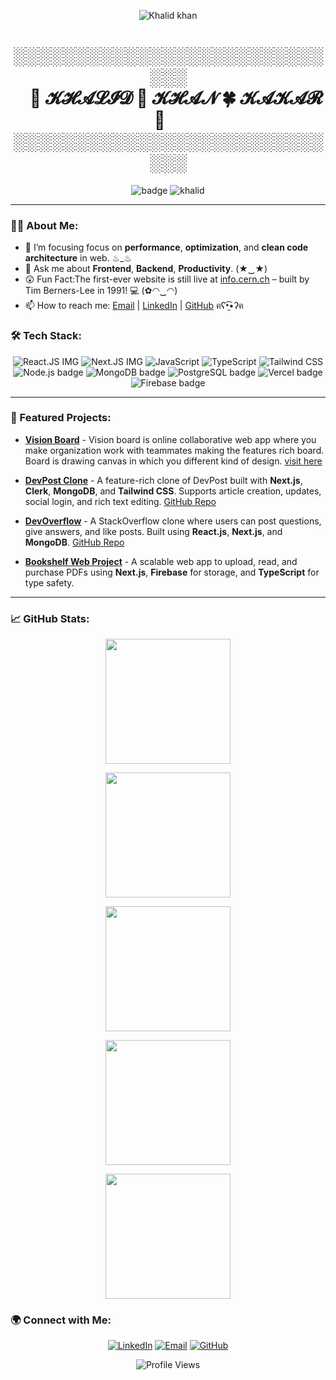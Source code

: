 <p align="center">
<img src="https://github.com/user-attachments/assets/26002a8f-4608-44c9-b6b0-77d81685ddb3" alt="Khalid khan" />
</p>
<h1 align="center">
 ░░░░░░░░░░░░░░░░░░░░░░░░░░░░
  <br>          
 &nbsp;&nbsp;&nbsp; 🍂 𝓚𝓗𝓐𝓛𝓘𝓓 🍃 𝓚𝓗𝓐𝓝 🍀 𝓚𝓐𝓚𝓐𝓡 🍁 &nbsp;&nbsp;&nbsp;
 <br>
 ░░░░░░░░░░░░░░░░░░░░░░░░░░░░
</h1>
<p align="center">
  <img src="https://img.shields.io/github/followers/khalidkhankakar?label=Followers&style=social" alt="  badge" />
  <img src="https://img.shields.io/github/stars/khalidkhankakar?label=GitHub%20Stars&style=social" alt="khalid " />
</p>

---

### 👨‍💻 About Me:
- 🌱 I’m focusing focus on **performance**, **optimization**, and **clean code architecture** in web. ♨_♨
- 💬 Ask me about **Frontend**, **Backend**, **Productivity**. (★‿★)
- 😲 Fun Fact:The first-ever website is still live at [info.cern.ch](http://info.cern.ch/) – built by Tim Berners-Lee in 1991! 💻 (✿◠‿◠)
- 📫 How to reach me: [Email](mailto:khalidkakar2468@gmail.com) | [LinkedIn](https://www.linkedin.com/in/khalid-khan-kakar1/) | [GitHub](https://github.com/khalidkhankakar) ฅʕ•̫͡•ʔฅ


### 🛠 Tech Stack:
<p align="center">
  <img src="https://img.shields.io/badge/Frontend-React.js-61DAFB?style=for-the-badge&logo=react&logoColor=white" alt="React.JS IMG" />
  <img src="https://img.shields.io/badge/Frontend-Next.js-000000?style=for-the-badge&logo=nextdotjs&logoColor=white" alt="Next.JS IMG " />
  <img src="https://img.shields.io/badge/Language-JavaScript-F7DF1E?style=for-the-badge&logo=javascript&logoColor=black" alt="JavaScript" />
  <img src="https://img.shields.io/badge/Language-TypeScript-3178C6?style=for-the-badge&logo=typescript&logoColor=white" alt="TypeScript " />
  <img src="https://img.shields.io/badge/Styling-Tailwind_CSS-38B2AC?style=for-the-badge&logo=tailwind-css&logoColor=white" alt="Tailwind CSS " />
  <img src="https://img.shields.io/badge/Backend-Node.js-339933?style=for-the-badge&logo=nodedotjs&logoColor=white" alt="Node.js badge" />
  <img src="https://img.shields.io/badge/Database-MongoDB-47A248?style=for-the-badge&logo=mongodb&logoColor=white" alt="MongoDB badge" />
  <img src="https://img.shields.io/badge/Database-PostgreSQL-4169E1?style=for-the-badge&logo=postgresql&logoColor=white" alt="PostgreSQL badge" />
  <img src="https://img.shields.io/badge/Cloud-Vercel-000000?style=for-the-badge&logo=vercel&logoColor=white" alt="Vercel badge" />
  <img src="https://img.shields.io/badge/Cloud-Firebase-FFCA28?style=for-the-badge&logo=firebase&logoColor=black" alt="Firebase badge" />
</p>

---

### 🚀 Featured Projects:

- **[Vision Board](https://github.com/khalidkhankakar/vision-board)** - Vision board is online collaborative web app where you make organization work with teammates making the features rich board. Board is drawing canvas in which you different kind of design. [visit here](https://github.com/khalidkhankakar/vision-board)

- **[DevPost Clone](https://devpost-gold.vercel.app/)** - A feature-rich clone of DevPost built with **Next.js**, **Clerk**, **MongoDB**, and **Tailwind CSS**. Supports article creation, updates, social login, and rich text editing. [GitHub Repo](https://github.com/khalidkhankakar/devpost)
  
- **[DevOverflow](https://codeoverflow-eta.vercel.app/)** - A StackOverflow clone where users can post questions, give answers, and like posts. Built using **React.js**, **Next.js**, and **MongoDB**. [GitHub Repo](https://github.com/khalidkhankakar/codeoverflow)

- **[Bookshelf Web Project](https://github.com/khalidkhankakar/bookshelf)** - A scalable web app to upload, read, and purchase PDFs using **Next.js**, **Firebase** for storage, and **TypeScript** for type safety.

---

### 📈 GitHub Stats:
<p align="center">
<a href="https://github.com/khalidkhankakar/github-readme-stats">
  <img height=200 align="center" src="https://github-readme-stats.vercel.app/api?username=khalidkhankakar&theme=radical" />
</a>
</p>

<p align='center'>
<a href="https://github.com/khalidkhankakar/convoychat">
  <img height=200 align="center" src="https://github-readme-stats.vercel.app/api/top-langs?username=khalidkhankakar&layout=compact&langs_count=8&card_width=320&theme=radical" />
</a>
</p>

<p align='center'>
  <img height=200 align="center" src="https://github-readme-streak-stats-dusky-phi.vercel.app/?user=khalidkhankakar%20&theme=radical&border_radius=11)](https://git.io/streak-stats" />
</p>

<p align='center'>
  <img height=200 align="center" src="https://github-profile-trophy.vercel.app/?username=khalidkhankakar&theme=radical" />
</p>

<p align='center'>
  <img height=200 align="center" src="https://github-readme-activity-graph.vercel.app/graph?username=khalidkhankakar&theme=rogue&title=Kakar" />
</p>


### 🌍 Connect with Me:
<p align="center">
  <a href="https://www.linkedin.com/in/khalid-khan-kakar"><img src="https://img.shields.io/badge/LinkedIn-0077B5?style=for-the-badge&logo=linkedin&logoColor=white" alt="LinkedIn" /></a>
  <a href="mailto:khalidkakar331@gmail.com"><img src="https://img.shields.io/badge/Gmail-D14836?style=for-the-badge&logo=gmail&logoColor=white" alt="Email" /></a>
  <a href="https://github.com/khalidkhankakar"><img src="https://img.shields.io/badge/GitHub-181717?style=for-the-badge&logo=github&logoColor=white" alt="GitHub" /></a>
</p>



<p align="center">
  <img src="https://komarev.com/ghpvc/?username=khalidkhankakar&style=flat-square&color=blue" alt="Profile Views" />
</p>
